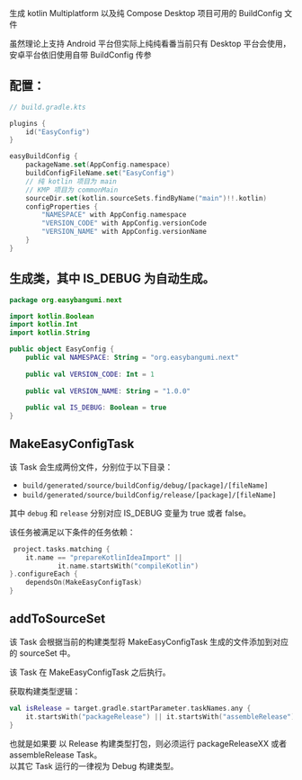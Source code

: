  生成 kotlin Multiplatform 以及纯 Compose Desktop 项目可用的 BuildConfig 文件  
 
虽然理论上支持 Android 平台但实际上纯纯看番当前只有 Desktop 平台会使用，安卓平台依旧使用自带 BuildConfig 传参

## 配置：

```kotlin
// build.gradle.kts

plugins {
    id("EasyConfig")
}

easyBuildConfig {
    packageName.set(AppConfig.namespace)
    buildConfigFileName.set("EasyConfig")
    // 纯 kotlin 项目为 main 
    // KMP 项目为 commonMain
    sourceDir.set(kotlin.sourceSets.findByName("main")!!.kotlin)
    configProperties {
        "NAMESPACE" with AppConfig.namespace
        "VERSION_CODE" with AppConfig.versionCode
        "VERSION_NAME" with AppConfig.versionName
    }
}
```

## 生成类，其中 IS_DEBUG 为自动生成。

```kotlin
package org.easybangumi.next

import kotlin.Boolean
import kotlin.Int
import kotlin.String

public object EasyConfig {
    public val NAMESPACE: String = "org.easybangumi.next"
    
    public val VERSION_CODE: Int = 1
    
    public val VERSION_NAME: String = "1.0.0"
    
    public val IS_DEBUG: Boolean = true
}


```

## MakeEasyConfigTask

该 Task 会生成两份文件，分别位于以下目录：

* `build/generated/source/buildConfig/debug/[package]/[fileName]` 
* `build/generated/source/buildConfig/release/[package]/[fileName]`

其中 `debug` 和 `release` 分别对应 IS_DEBUG 变量为 true 或者 false。

该任务被满足以下条件的任务依赖：

```kotlin
 project.tasks.matching {
    it.name == "prepareKotlinIdeaImport" ||
            it.name.startsWith("compileKotlin")
}.configureEach {
    dependsOn(MakeEasyConfigTask)
}
```

## addToSourceSet

该 Task 会根据当前的构建类型将 MakeEasyConfigTask 生成的文件添加到对应的 sourceSet 中。  

该 Task 在 MakeEasyConfigTask 之后执行。  

获取构建类型逻辑：

```kotlin
val isRelease = target.gradle.startParameter.taskNames.any {
    it.startsWith("packageRelease") || it.startsWith("assembleRelease")
}
```  

也就是如果要 以 Release 构建类型打包，则必须运行 packageReleaseXX 或者 assembleRelease Task。  
以其它 Task 运行的一律视为 Debug 构建类型。

